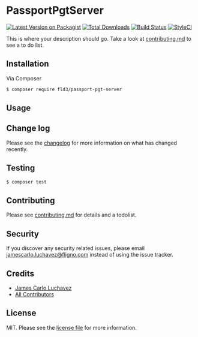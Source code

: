 # PassportPgtServer

[![Latest Version on Packagist][ico-version]][link-packagist]
[![Total Downloads][ico-downloads]][link-downloads]
[![Build Status][ico-travis]][link-travis]
[![StyleCI][ico-styleci]][link-styleci]

This is where your description should go. Take a look at [contributing.md](contributing.md) to see a to do list.

## Installation

Via Composer

``` bash
$ composer require fld3/passport-pgt-server
```

## Usage

## Change log

Please see the [changelog](changelog.md) for more information on what has changed recently.

## Testing

``` bash
$ composer test
```

## Contributing

Please see [contributing.md](contributing.md) for details and a todolist.

## Security

If you discover any security related issues, please email jamescarlo.luchavez@fligno.com instead of using the issue tracker.

## Credits

- [James Carlo Luchavez][link-author]
- [All Contributors][link-contributors]

## License

MIT. Please see the [license file](license.md) for more information.

[ico-version]: https://img.shields.io/packagist/v/fld3/passport-pgt-server.svg?style=flat-square
[ico-downloads]: https://img.shields.io/packagist/dt/fld3/passport-pgt-server.svg?style=flat-square
[ico-travis]: https://img.shields.io/travis/fld3/passport-pgt-server/master.svg?style=flat-square
[ico-styleci]: https://styleci.io/repos/12345678/shield

[link-packagist]: https://packagist.org/packages/fld3/passport-pgt-server
[link-downloads]: https://packagist.org/packages/fld3/passport-pgt-server
[link-travis]: https://travis-ci.org/fld3/passport-pgt-server
[link-styleci]: https://styleci.io/repos/12345678
[link-author]: https://github.com/fld3
[link-contributors]: ../../contributors
